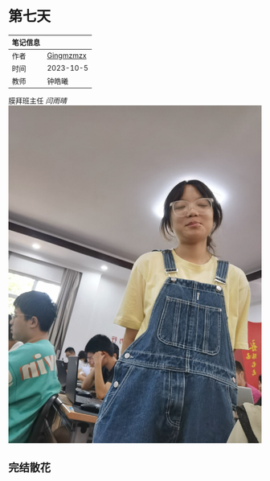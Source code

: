 # 第七天
| 笔记信息 |  |
|----|----|
| 作者 | [Gingmzmzx](https://github.com/Gingmzmzx) |
| 时间 | 2023-10-5 |
| 教师 | 钟皓曦 |

膜拜班主任 _闫雨晴_  
![](images/4AB44C00CEEF0F761921880CBB206092.jpg)

## 完结散花